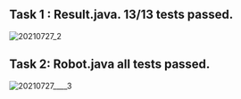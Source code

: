 ## Task 1 : Result.java. 13/13 tests passed.
![20210727_2](https://user-images.githubusercontent.com/12487549/127163636-155c3eb2-3eaf-4105-9c9f-6e30847325c8.jpg)




## Task 2: Robot.java all tests passed.
![20210727____3](https://user-images.githubusercontent.com/12487549/127159255-45cc02ac-5004-420a-bcfe-1bf538b2918c.jpg)
